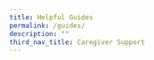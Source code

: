 ```yaml
---
title: Helpful Guides
permalink: /guides/
description: ""
third_nav_title: Caregiver Support
---
```

